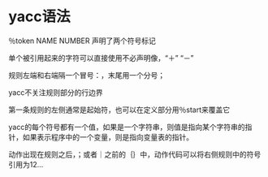 # yacc语法

％token NAME NUMBER   声明了两个符号标记

单个被引用起来的字符可以直接使用不必声明像，“＋”  “－”

规则左端和右端隔一个冒号：，末尾用一个分号；

yacc不关注规则部分的行边界

第一条规则的左侧通常是起始符，也可以在定义部分用％start来覆盖它

yacc的每个符号都有一个值，如果是一个字符串，则值是指向某个字符串的指针，如果表示程序中的一个变量，则是指向变量表的指针。

动作出现在规则之后，；或者｜之前的｛｝中，动作代码可以将右侧规则中的符号引用为$1$2...



